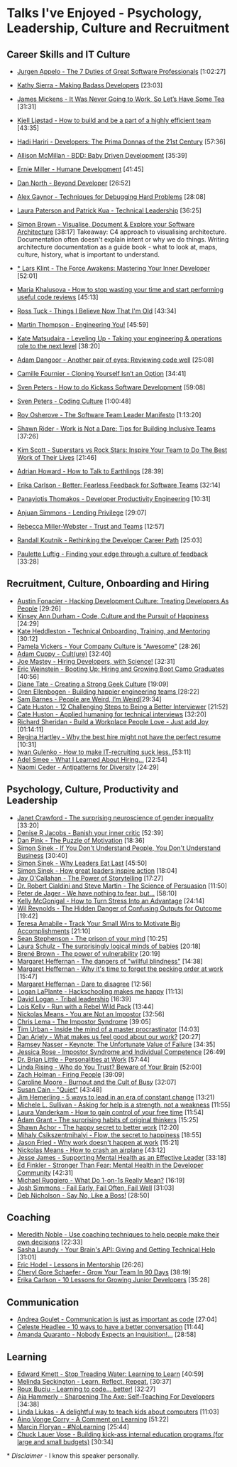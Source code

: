 # Talks I've Enjoyed - Psychology, Leadership, Culture and Recruitment

## Career Skills and IT Culture

- [Jurgen Appelo - The 7 Duties of Great Software Professionals](https://vimeo.com/99516367)  [1:02:27]
- [Kathy Sierra - Making Badass Developers](https://www.youtube.com/watch?v=FKTxC9pl-WM)  [23:03]
- [James Mickens - It Was Never Going to Work, So Let’s Have Some Tea](https://vimeo.com/146524997)  [31:31]
- [Kjell Ljøstad - How to build and be a part of a highly efficient team](https://vimeo.com/131748093)  [43:35]
- [Hadi Hariri - Developers: The Prima Donnas of the 21st Century](https://vimeo.com/52670824)  [57:36]
- [Allison McMillan - BDD: Baby Driven Development](https://www.youtube.com/watch?v=nZHTg3Hza1U)  [35:39]
- [Ernie Miller - Humane Development](https://www.youtube.com/watch?v=-ZLYxLjwNWo)  [41:45]
- [Dan North - Beyond Developer](https://vimeo.com/139910835)  [26:52]
- [Alex Gaynor - Techniques for Debugging Hard Problems](https://www.youtube.com/watch?v=ij99SGGEX34) [28:08]
- [Laura Paterson and Patrick Kua - Technical Leadership](https://www.youtube.com/watch?v=k_nti-mk5IY) [36:25]
- [Simon Brown - Visualise, Document & Explore your Software Architecture](https://www.youtube.com/watch?v=0o9_zjZeJuE) [38:17]
Takeaway: C4 approach to visualising architecture.  Documentation often doesn't explain intent or why we do things.  Writing architecture documentation as a guide book - what to look at, maps, culture, history, what is important to understand.

- [\* Lars Klint - The Force Awakens: Mastering Your Inner Developer](https://vimeo.com/181413894) [52:01]
- [Maria Khalusova - How to stop wasting your time and start performing useful code reviews](https://www.youtube.com/watch?v=VRnMzMpSeag)  [45:13]
- [Ross Tuck - Things I Believe Now That I'm Old](https://www.youtube.com/watch?v=ZBiexI2mv-k) [43:34]
- [Martin Thompson - Engineering You!](https://www.youtube.com/watch?v=NaFiqCjexOs) [45:59]
- [Kate Matsudaira - Leveling Up - Taking your engineering & operations role to the next level](https://www.youtube.com/watch?v=lgxEmiMJVq4)  [38:20] 
- [Adam Dangoor - Another pair of eyes: Reviewing code well](https://www.youtube.com/watch?v=JWBBI-jFVOc) [25:08]
- [Camille Fournier - Cloning Yourself Isn’t an Option](https://vimeo.com/139907569)  [34:41]
- [Sven Peters - How to do Kickass Software Development](https://vimeo.com/70102926) [59:08]
- [Sven Peters - Coding Culture](https://www.youtube.com/watch?v=l2bxzCTlvMs) [1:00:48]
- [Roy Osherove - The Software Team Leader Manifesto](https://vimeo.com/43612918)  [1:13:20]
- [Shawn Rider - Work is Not a Dare: Tips for Building Inclusive Teams](https://www.youtube.com/watch?v=OdHH5KWGTNo) [37:26]
- [Kim Scott - Superstars vs Rock Stars: Inspire Your Team to Do The Best Work of Their Lives](https://www.youtube.com/watch?v=3oChxm4eUbM) [21:46]
- [Adrian Howard - How to Talk to Earthlings](https://www.youtube.com/watch?v=B1wgGzO6SIg) [28:39]
- [Erika Carlson - Better: Fearless Feedback for Software Teams](https://www.youtube.com/watch?v=RsfNS9HSWQs)  [32:14]
- [Panayiotis Thomakos - Developer Productivity Engineering](https://www.youtube.com/watch?v=mL6kOPxuQTI) [10:31] 
- [Anjuan Simmons - Lending Privilege](https://www.youtube.com/watch?v=1K8Gz7fMevo) [29:07]
- [Rebecca Miller-Webster - Trust and Teams](https://www.youtube.com/watch?v=Y16EuIKYszs)  [12:57]
- [Randall Koutnik - Rethinking the Developer Career Path](https://www.youtube.com/watch?v=yIPbE7BssOs) [25:03]
- [Paulette Luftig - Finding your edge through a culture of feedback](https://www.youtube.com/watch?v=J2IgDlCRBVM) [33:28]

## Recruitment, Culture, Onboarding and Hiring
- [Austin Fonacier - Hacking Development Culture: Treating Developers As People](https://www.youtube.com/watch?v=z5zll50fRJA) [29:26]
- [Kinsey Ann Durham - Code, Culture and the Pursuit of Happiness](https://www.youtube.com/watch?v=O98rt9Z11LU)  [24:29]
- [Kate Heddleston - Technical Onboarding, Training, and Mentoring](https://www.youtube.com/watch?v=Lpg4jRSH7EE) [30:12]
- [Pamela Vickers - Your Company Culture is "Awesome"](https://www.youtube.com/watch?v=W-gzcfFIv9o) [28:26]
- [Adam Cuppy - Cult(ure)](https://www.youtube.com/watch?v=ChVSV9vCs4Y) [32:40]
- [Joe Mastey - Hiring Developers, with Science!](https://www.youtube.com/watch?v=ZCGGMxcJMZk) [32:31]
- [Eric Weinstein - Booting Up: Hiring and Growing Boot Camp Graduates](https://www.youtube.com/watch?v=RlnA9IXmDQ0) [40:56]
- [Diane Tate - Creating a Strong Geek Culture](https://www.youtube.com/watch?v=7nosGNOADpg)  [19:09]
- [Oren Ellenbogen - Building happier engineering teams ](https://vimeo.com/139906437)  [28:22]
- [Sam Barnes - People are Weird, I’m Weird](https://vimeo.com/139910836)[29:34]
- [Cate Huston - 12 Challenging Steps to Being a Better Interviewer](https://vimeo.com/139910837)  [21:52]
- [Cate Huston - Applied humaning for technical interviews](https://www.youtube.com/watch?v=yeV62jgu1l0) [32:20]
- [Richard Sheridan - Build a Workplace People Love - Just add Joy](https://vimeo.com/144370269)  [01:14:11]
- [Regina Hartley - Why the best hire might not have the perfect resume](http://www.ted.com/talks/regina_hartley_why_the_best_hire_might_not_have_the_perfect_resume)  [10:31]
- [Iwan Gulenko - How to make IT-recruiting suck less. ](https://www.youtube.com/watch?v=u6PTaTDHUG4) [53:11]
- [Adel Smee - What I Learned About Hiring...](https://www.youtube.com/watch?v=TRJC-HXHkrQ) [22:54]
- [Naomi Ceder - Antipatterns for Diversity](https://www.youtube.com/watch?v=Xg1LgSg3pmo) [24:29]

## Psychology, Culture, Productivity and Leadership

- [Janet Crawford - The surprising neuroscience of gender inequality](http://www.webstock.org.nz/talks/the-surprising-neuroscience-of-gender-inequality-2/)  [33:20]
- [Denise R Jacobs - Banish your inner critic](https://vimeo.com/channels/ndc2014/97318800)  [52:39]
- [Dan Pink - The Puzzle of Motivation](https://www.youtube.com/watch?v=rrkrvAUbU9Y)  [18:36]
- [Simon Sinek - If You Don't Understand People, You Don't Understand Business](https://vimeo.com/26774102)  [30:40]
- [Simon Sinek - Why Leaders Eat Last](https://vimeo.com/79899786)  [45:50]
- [Simon Sinek - How great leaders inspire action](https://www.ted.com/talks/simon_sinek_how_great_leaders_inspire_action)  [18:04]
- [Jay O'Callahan - The Power of Storytelling](https://vimeo.com/14806071)  [17:27]
- [Dr. Robert Cialdini and Steve Martin - The Science of Persuasion](https://www.youtube.com/watch?v=cFdCzN7RYbw)  [11:50]
- [Peter de Jager - We have nothing to fear, but...](https://vimeo.com/135063614)  [58:10]
- [Kelly McGonigal - How to Turn Stress Into an Advantage](https://vimeo.com/131589177)  [24:14]
- [Wil Reynolds - The Hidden Danger of Confusing Outputs for Outcome](https://vimeo.com/130879614)  [19:42]
- [Teresa Amabile - Track Your Small Wins to Motivate Big Accomplishments](https://vimeo.com/49179452)  [21:10]
- [Sean Stephenson - The prison of your mind](https://www.youtube.com/watch?v=VaRO5-V1uK0)  [10:25]
- [Laura Schulz - The surprisingly logical minds of babies](http://www.ted.com/talks/laura_schulz_the_surprisingly_logical_minds_of_babies)  [20:18]
- [Brené Brown - The power of vulnerability](http://www.ted.com/talks/brene_brown_on_vulnerability)  [20:19]
- [Margaret Heffernan - The dangers of "willful blindness"](http://www.ted.com/talks/margaret_heffernan_the_dangers_of_willful_blindness) [14:38]
- [Margaret Heffernan - Why it's time to forget the pecking order at work](http://www.ted.com/talks/margaret_heffernan_why_it_s_time_to_forget_the_pecking_order_at_work)  [15:47]
- [Margaret Heffernan - Dare to disagree](http://www.ted.com/talks/margaret_heffernan_dare_to_disagree)  [12:56]
- [Logan LaPlante - Hackschooling makes me happy](https://www.youtube.com/watch?v=h11u3vtcpaY)  [11:13]
- [David Logan - Tribal leadership](https://www.ted.com/talks/david_logan_on_tribal_leadership?language=en) [16:39]
- [Lois Kelly - Run with a Rebel Wild Pack](https://www.youtube.com/watch?v=WGcrwz7X4B0) [13:44]
- [Nickolas Means - You are Not an Impostor](https://www.youtube.com/watch?v=l_Vqp1dPuPo)  [32:56]
- [Chris Lema - The Impostor Syndrome](https://www.youtube.com/watch?v=uKTm3TV9u4M) [39:05]
- [Tim Urban - Inside the mind of a master procrastinator](https://www.youtube.com/watch?v=arj7oStGLkU)  [14:03]
- [Dan Ariely - What makes us feel good about our work?](https://www.youtube.com/watch?v=5aH2Ppjpcho) [20:27]
- [Ramsey Nasser - Keynote: The Unfortunate Value of Failure](https://www.youtube.com/watch?v=JrwBDKV-6pQ) [34:35]
- [Jessica Rose - Impostor Syndrome and Individual Competence](https://www.youtube.com/watch?v=wtrF5C7Gv7E) [26:49]
- [Dr. Brian Little - Personalities at Work](https://www.youtube.com/watch?v=HQtUGMXqoD4) [57:44]
- [Linda Rising - Who do You Trust? Beware of Your Brain](https://www.youtube.com/watch?v=IGHhCmdIvuI) [52:00]
- [Zach Holman - Firing People](https://www.youtube.com/watch?v=dxGen7sPWTw)  [39:09]
- [Caroline Moore - Burnout and the Cult of Busy](https://www.youtube.com/watch?v=0yAJfiMlo7g) [32:07]
- [Susan Cain - "Quiet"](https://www.youtube.com/watch?v=AzlCIS072_Y)  [43:48]
- [Jim Hemerling - 5 ways to lead in an era of constant change](https://www.ted.com/talks/jim_hemerling_5_ways_to_lead_in_an_era_of_constant_change) [13:21)
- [Michele L. Sullivan - Asking for help is a strength, not a weakness](https://www.ted.com/talks/michele_l_sullivan_asking_for_help_is_a_strength_not_a_weakness)  [11:55]
- [Laura Vanderkam - How to gain control of your free time](https://www.ted.com/talks/laura_vanderkam_how_to_gain_control_of_your_free_time) [11:54]
- [Adam Grant - The surprising habits of original thinkers](https://www.ted.com/talks/adam_grant_the_surprising_habits_of_original_thinkers)  [15:25]
- [Shawn Achor - The happy secret to better work](https://www.ted.com/talks/shawn_achor_the_happy_secret_to_better_work)  [12:20]
- [Mihaly Csikszentmihalyi - Flow, the secret to happiness](https://www.ted.com/talks/mihaly_csikszentmihalyi_on_flow) [18:55]
- [Jason Fried - Why work doesn't happen at work](https://www.ted.com/talks/jason_fried_why_work_doesn_t_happen_at_work) [15:21]
- [Nickolas Means - How to crash an airplane](https://www.youtube.com/watch?v=NLXys9vgWiY) [43:12]
- [Jesse James - Supporting Mental Health as an Effective Leader](https://www.youtube.com/watch?v=UR-J7O5ZJ4Q) [33:18]
- [Ed Finkler - Stronger Than Fear: Mental Health in the Developer Community](https://www.youtube.com/watch?v=7CoEDFOXJQo) [42:31]
- [Michael Ruggiero - What Do 1-on-1s Really Mean?](https://www.youtube.com/watch?v=iUWVQZzllTc) [16:19]
- [Josh Simmons - Fail Early, Fail Often, Fail Well](https://www.youtube.com/watch?v=4Xu9zHiGOEc) [31:03]
- [Deb Nicholson - Say No, Like a Boss!](https://www.youtube.com/watch?v=zMn70y4kLnM) [28:50]

## Coaching

- [Meredith Noble - Use coaching techniques to help people make their own decisions](https://vimeo.com/128634479)  [22:33]
- [Sasha Laundy - Your Brain's API: Giving and Getting Technical Help](https://www.youtube.com/watch?v=hY14Er6JX2s) [31:01]
- [Eric Hodel - Lessons in Mentorship](https://www.youtube.com/watch?v=2uzvH2uR3-I) [26:26]
- [Cheryl Gore Schaefer - Grow Your Team In 90 Days](https://www.youtube.com/watch?v=pHABlefSVZk) [38:19]
- [Erika Carlson - 10 Lessons for Growing Junior Developers](https://www.youtube.com/watch?v=6YQsdjfny1Q) [35:28]

## Communication

- [Andrea Goulet - Communication is just as important as code](https://www.youtube.com/watch?v=Vdu3K-4LYf4) [27:04]
- [Celeste Headlee - 10 ways to have a better conversation](https://www.ted.com/talks/celeste_headlee_10_ways_to_have_a_better_conversation?language=en) [11:44]
- [Amanda Quaranto - Nobody Expects an Inquisition!...](https://www.youtube.com/watch?v=2h1EocEyiSo)  [28:58]

## Learning

- [Edward Kmett - Stop Treading Water: Learning to Learn](https://yow.eventer.com/yow-2014-1222/stop-treading-water-learning-to-learn-by-edward-kmett-1750)  [40:59]
- [Melinda Seckington - Learn. Reflect. Repeat.](https://vimeo.com/161603136) [30:37]
- [Roux Buciu - Learning to code... better!](https://www.youtube.com/watch?v=jt93AfS9GYI) [32:27]
- [Aja Hammerly - Sharpening The Axe: Self-Teaching For Developers](https://www.youtube.com/watch?v=7JD9ZQZMmjo) [34:38]
- [Linda Liukas - A delightful way to teach kids about computers](https://www.ted.com/talks/linda_liukas_a_delightful_way_to_teach_kids_about_computers)  [11:03]
- [Aino Vonge Corry - A Comment on Learning](https://www.youtube.com/watch?v=xI5oxExAj1U) [51:22]
- [Marcin Floryan - #NoLearning](https://vimeo.com/98735572)  [25:44]
- [Chuck Lauer Vose - Building kick-ass internal education programs (for large and small budgets)](https://www.youtube.com/watch?v=LPZmNfhPPOs) [30:34]

\* *Disclaimer* - I know this speaker personally.
